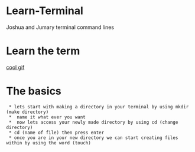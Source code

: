 # Learn-Terminal
Joshua and Jumary terminal command lines


# Learn the term

[cool gif](https://sweetcode.io/wp-content/uploads/2018/01/ascii_dog.gif)



# The basics

     * lets start with making a directory in your terminal by using mkdir (make directory)
     *  name it what ever you want 
     *  now lets access your newly made directory by using cd (change directory)
     * cd (name of file) then press enter
     * once you are in your new directory we can start creating files within by using the word (touch)
